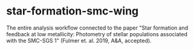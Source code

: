 # star-formation-smc-wing
The entire analysis workflow connected to the paper "Star formation and feedback at low metallicity: Photometry of stellar populations associated with the SMC-SGS 1" (Fulmer et. al. 2019, A&A, accepted).
